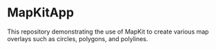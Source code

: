 # MapKitApp
This repository demonstrating the use of MapKit to create various map overlays such as circles, polygons, and polylines.
